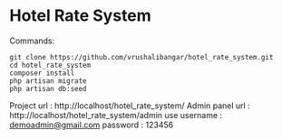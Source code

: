 # **Hotel Rate System**

Commands:
```
git clone https://github.com/vrushalibangar/hotel_rate_system.git
cd hotel_rate_system
composer install
php artisan migrate
php artisan db:seed
```

Project url : http://localhost/hotel_rate_system/
Admin panel url : http://localhost/hotel_rate_system/admin
use 
username : demoadmin@gmail.com
password : 123456
